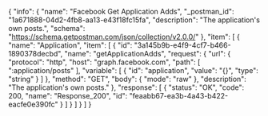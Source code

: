 {
  "info": {
    "name": "Facebook Get Application Adds",
    "_postman_id": "1a671888-04d2-4fb8-aa13-e43f18fc15fa",
    "description": "The application's own posts.",
    "schema": "https://schema.getpostman.com/json/collection/v2.0.0/"
  },
  "item": [
    {
      "name": "Application",
      "item": [
        {
          "id": "3a145b9b-e4f9-4cf7-b466-1890378decbd",
          "name": "getApplicationAdds",
          "request": {
            "url": {
              "protocol": "http",
              "host": "graph.facebook.com",
              "path": [
                ":application/posts"
              ],
              "variable": [
                {
                  "id": "application",
                  "value": "{}",
                  "type": "string"
                }
              ]
            },
            "method": "GET",
            "body": {
              "mode": "raw"
            },
            "description": "The application's own posts."
          },
          "response": [
            {
              "status": "OK",
              "code": 200,
              "name": "Response_200",
              "id": "feaabb67-ea3b-4a43-b422-eacfe0e390fc"
            }
          ]
        }
      ]
    }
  ]
}